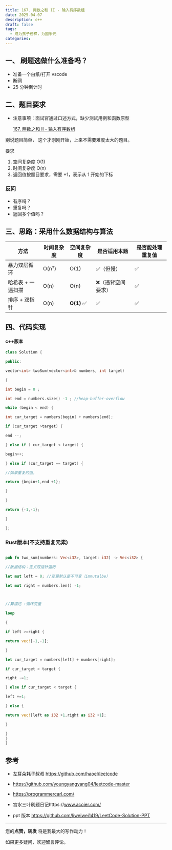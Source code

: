 ```yaml
---
title: 167. 两数之和 II - 输入有序数组
date: 2025-04-07
description: c++
draft: false
tags:
  - 成为孩子榜样，为国争光
categories:
---
```



## 一、 刷题选做什么准备吗？

- 准备一个白纸/打开 vscode
- 断网
- 25 分钟倒计时

## 二、题目要求

 - 注意事项：面试官通过口述方式，缺少测试用例和函数原型

   [167. 两数之和 II - 输入有序数组](https://leetcode.cn/problems/two-sum-ii-input-array-is-sorted/)


别说题目简单，
这个才刚刚开始，上来不需要难度太大的题目。

要求
1. 空间复杂度 O(1)
2. 时间复杂度 O(n)
3. 返回值按题目要求，需要 +1，表示从 1 开始的下标
### 反问

- 有序吗？
- 重复吗？
- 返回多个值吗？


## 三、思路：采用什么数据结构与算法

| 方法         | 时间复杂度 | 空间复杂度      | 是否适用本题    | 是否能处理重复值 |
| ---------- | ----- | ---------- | --------- | -------- |
| 暴力双层循环     | O(n²) | O(1)       | ✅（但慢）     | ✅        |
| 哈希表 + 一遍扫描 | O(n)  | O(n)       | ❌（违背空间要求） | ✅        |
| 排序 + 双指针   | O(n)  | **O(1)** ✅ | ✅         | ✅        |

## 四、代码实现

#### c++版本

```c++
class Solution {

public:

vector<int> twoSum(vector<int>& numbers, int target)

{

int begin = 0 ;

int end = numbers.size() -1 ; //heap-buffer-overflow

while (begin < end) {

int cur_target = numbers[begin] + numbers[end];

if (cur_target >target) {

end --;

} else if ( cur_target < target) {

begin++;

} else if (cur_target == target) {

//如果重复的值，

return {begin+1,end +1};

}

}

return {-1,-1};

}

};

```
### Rust版本(不支持重复元素)

~~~ Rust

pub fn two_sum(numbers: Vec<i32>, target: i32) -> Vec<i32> {

//数据结构：定义双指针遍历

let mut left = 0; //变量默认是不可变（immutalbe）

let mut right = numbers.len() -1;

  

//算描述 :循环变量

loop

{

if left >=right {

return vec![-1,-1];

}

let cur_target = numbers[left] + numbers[right];

if cur_target > target {

right -=1;

} else if cur_target < target {

left +=1;

} else {

return vec![left as i32 +1,right as i32 +1];

}

}
}
}
~~~

## 参考

- 左耳朵耗子叔叔 https://github.com/haoel/leetcode

- https://github.com/youngyangyang04/leetcode-master

- https://programmercarl.com/

- 宫水三叶刷题日记https://www.acoier.com/

- ppt 版本 https://github.com/liweiwei1419/LeetCode-Solution-PPT

--------------

您的**点赞，转发** 将是我最大的写作动力！

如果更多疑问，欢迎留言评论。